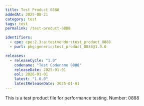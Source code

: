 ```yaml
---
title: Test Product 0888
addedAt: 2025-08-21
category: test
tags: test
permalink: /test-product-0888

identifiers:
  - cpe: cpe:2.3:a:testvendor:test_product_0888
  - purl: pkg:generic/test_product_0888@1.0.0

releases:
  - releaseCycle: "1.0"
    codename: "Test Codename 0888"
    releaseDate: 2025-01-01
    eol: 2026-01-01
    latest: "1.0.0"
    latestReleaseDate: 2025-01-01
---
```


This is a test product file for performance testing. Number: 0888
